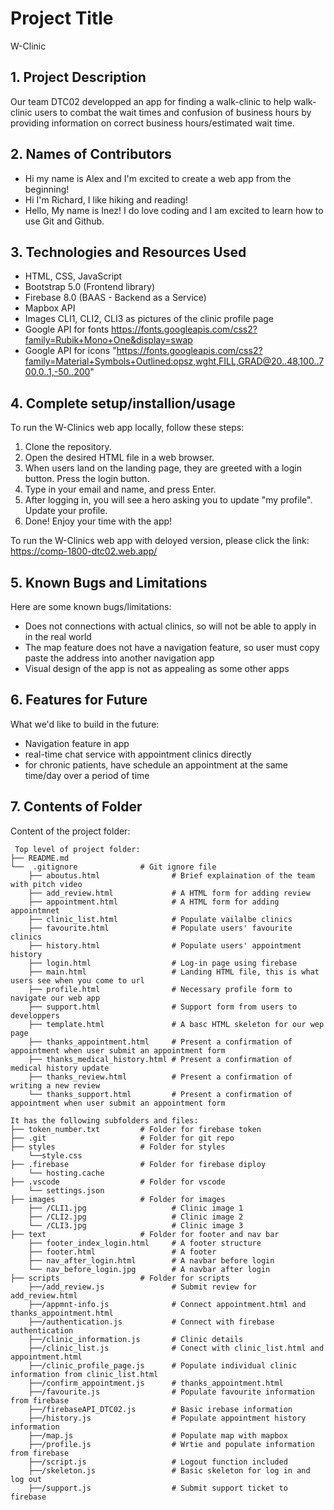 # Project Title 
W-Clinic

## 1. Project Description
Our team DTC02 developped an app for finding a walk-clinic to help walk-clinic users to combat the wait times and confusion of business hours by providing information on correct business hours/estimated wait time. 


## 2. Names of Contributors
* Hi my name is Alex and I'm excited to create a web app from the beginning!
* Hi I'm Richard, I like hiking and reading!
* Hello, My name is Inez! I do love coding and I am excited to learn how to use Git and Github.

## 3. Technologies and Resources Used

* HTML, CSS, JavaScript
* Bootstrap 5.0 (Frontend library)
* Firebase 8.0 (BAAS - Backend as a Service)
* Mapbox API
* Images CLI1, CLI2, CLI3 as pictures of the clinic profile page
* Google API for fonts https://fonts.googleapis.com/css2?family=Rubik+Mono+One&display=swap
* Google API for icons "https://fonts.googleapis.com/css2?family=Material+Symbols+Outlined:opsz,wght,FILL,GRAD@20..48,100..700,0..1,-50..200"

## 4. Complete setup/installion/usage
To run the W-Clinics web app locally, follow these steps:

1. Clone the repository.
2. Open the desired HTML file in a web browser.
3. When users land on the landing page, they are greeted with a login button. Press the login button.
4. Type in your email and name, and press Enter.
5. After logging in, you will see a hero asking you to update "my profile". Update your profile.
6. Done! Enjoy your time with the app!

To run the W-Clinics web app with deloyed version, please click the link:
https://comp-1800-dtc02.web.app/

## 5. Known Bugs and Limitations
Here are some known bugs/limitations:
* Does not connections with actual clinics, so will not be able to apply in in the real world
* The map feature does not have a navigation feature, so user must copy paste the address into another navigation app
* Visual design of the app is not as appealing as some other apps

## 6. Features for Future
What we'd like to build in the future:
* Navigation feature in app
* real-time chat service with appointment clinics directly
* for chronic patients, have schedule an appointment at the same time/day over a period of time
	
## 7. Contents of Folder
Content of the project folder:

```
 Top level of project folder: 
├── README.md
└──  .gitignore              # Git ignore file    
    ├── aboutus.html                # Brief explaination of the team with pitch video     
    ├── add_review.html             # A HTML form for adding review     
    ├── appointment.html            # A HTML form for adding appointmnet
    ├── clinic_list.html            # Populate vailalbe clinics
    ├── favourite.html              # Populate users' favourite clinics
    ├── history.html                # Populate users' appointment history
    ├── login.html                  # Log-in page using firebase 
    ├── main.html                   # Landing HTML file, this is what users see when you come to url
    ├── profile.html                # Necessary profile form to navigate our web app
    ├── support.html                # Support form from users to developpers
    ├── template.html               # A basc HTML skeleton for our wep page
    ├── thanks_appointment.html     # Present a confirmation of appointment when user submit an appointment form
    ├── thanks_medical_history.html # Present a confirmation of medical history update           
    ├── thanks_review.html          # Present a confirmation of writing a new review
    └── thanks_support.html         # Present a confirmation of appointment when user submit an appointment form

It has the following subfolders and files:
├── token_number.txt         # Folder for firebase token
├── .git                     # Folder for git repo
├── styles                   # Folder for styles
    └──style.css               
├── .firebase                # Folder for firebase diploy
    └── hosting.cache             
├── .vscode                  # Folder for vscode
    └── settings.json          
├── images                   # Folder for images
    ├── /CLI1.jpg                   # Clinic image 1
    ├── /CLI2.jpg                   # Clinic image 2
    └── /CLI3.jpg                   # Clinic image 3
├── text                     # Folder for footer and nav bar
    ├── footer_index_login.html     # A footer structure       
    ├── footer.html                 # A footer
    ├── nav_after_login.html        # A navbar before login
    └── nav_before_login.jpg        # A navbar after login
├── scripts                  # Folder for scripts
    ├──/add_review.js               # Submit review for add_review.html
    ├──/appmnt-info.js              # Connect appointment.html and thanks_appointment.html 
    ├──/authentication.js           # Connect with firebase authentication 
    ├──/clinic_information.js       # Clinic details
    ├──/clinic_list.js              # Conect with clinic_list.html and appointment.html 
    ├──/clinic_profile_page.js      # Populate individual clinic information from clinic_list.html
    ├──/confirm_appointment.js      # thanks_appointment.html 
    ├──/favourite.js                # Populate favourite information from firebase 
    ├──/firebaseAPI_DTC02.js        # Basic irebase information
    ├──/history.js                  # Populate appointment history information
    ├──/map.js                      # Populate map with mapbox
    ├──/profile.js                  # Wrtie and populate information from firebase
    ├──/script.js                   # Logout function included
    ├──/skeleton.js                 # Basic skeleton for log in and log out
    ├──/support.js                  # Submit support ticket to firebase 

```


